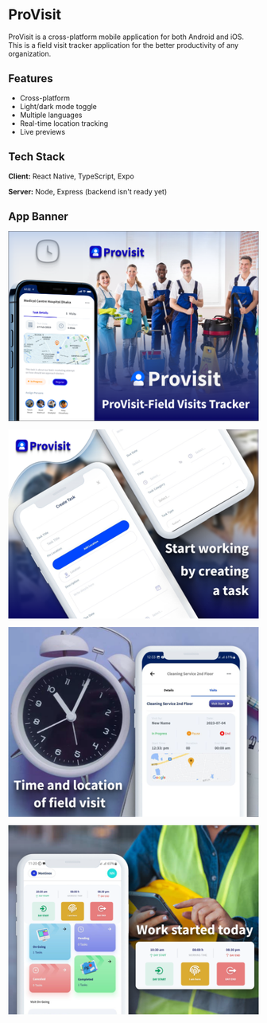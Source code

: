 
# ProVisit

ProVisit is a cross-platform mobile application for both Android and iOS. This is a field visit tracker application for the better productivity of any organization.


## Features

- Cross-platform
- Light/dark mode toggle
- Multiple languages
- Real-time location tracking
- Live previews



## Tech Stack

**Client:** React Native, TypeScript, Expo

**Server:** Node, Express (backend isn't ready yet)



## App Banner

![Banner 1](https://github.com/h-Hasib/ProVisit/blob/main/AppImage/provisit-field%20visit%20tracker%20app.png)

![Banner 2](https://github.com/h-Hasib/ProVisit/blob/main/AppImage/Create%20new%20task.png)

![Banner 3](https://github.com/h-Hasib/ProVisit/blob/main/AppImage/visit%20app.png)

![Banner 4](https://github.com/h-Hasib/ProVisit/blob/main/AppImage/Visit%20Home%20screen.png)
